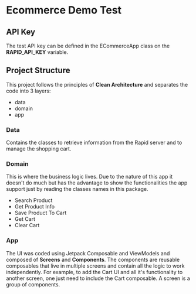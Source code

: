 # Ecommerce Demo Test 


## API Key
The test API key can be defined in the ECommerceApp class on the **RAPID_API_KEY** variable.


## Project Structure
This project follows the principles of **Clean Architecture** and separates the code into 3 layers:
- data 
- domain
- app


### Data
Contains the classes to retrieve information from the Rapid server and to manage the shopping cart.

### Domain
This is where the business logic lives. Due to the nature of this app it doesn't do much but has the advantage to show the functionalities the app support just by reading the classes names in this package.

- Search Product
- Get Product Info
- Save Product To Cart
- Get Cart 
- Clear Cart 
  
### App
The UI was coded using Jetpack Composable and ViewModels and  composed of **Screens** and **Components**. The components are reusable composables that live in multiple screens and contain all the logic to work independently. For example, to add the Cart UI and all it's functionality to another screen, one just need to include the Cart composable. A screen is a group of components.












